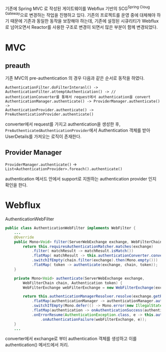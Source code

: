 기존에 Spring MVC 로 작성된 게이트웨이를 Webflux 기반의 SCG<sup>Spring Cloug Gateway</sup>으로 변경하는 작업을 진행하고 있다. 기존의 프로젝트를 운영 중에 대체해야 하기 때문에 기존과 동일한 동작을 보장해야 하는데, 기존에 설정된 시큐리티가 Webflux로 넘어오면서 Reactor를 사용한 구조로 변경이 되면서 많은 부분이 함께 변경되었다.

# MVC

## preauth
기존 MVC의 pre-authentication 의 경우 다음과 같은 순서로 동작을 하였다.

```
AuthenticationFilter.doFilterInteranl() -> 
AuthenticationFilter.attemptAuthentication() -> // authenticationConverter를 통해서 request에서 authentication을 convert
AuthenticationManager.authenticate() -> ProviderManager.authenticate() ->
AuthenticationProvider.authenticate() -> PreAuthenticationProvider.authenticate()
```

converter에서 request를 가지고 authentication을 생성한 후, `PreAuthenticatedAuthenticationProvider`에서 Authentication 객체를 받아 UserDetails를 가져오는 로직이 존재한다.

## Provider Manager
`ProviderManager.authenticate()` -> `List<AuthenticationProvider>.foreach().authenticate()`

authentication 메서드 안에서 support로 지원하는 authentication provider 인지 확인을 한다.

# Webflux

AuthenticationWebFilter

```java
public class AuthenticationWebFilter implements WebFilter {
    ...
	@Override
	public Mono<Void> filter(ServerWebExchange exchange, WebFilterChain chain) {
		return this.requiresAuthenticationMatcher.matches(exchange)
			.filter( matchResult -> matchResult.isMatch())
			.flatMap( matchResult -> this.authenticationConverter.convert(exchange))
			.switchIfEmpty(chain.filter(exchange).then(Mono.empty()))
			.flatMap( token -> authenticate(exchange, chain, token));
	}

	private Mono<Void> authenticate(ServerWebExchange exchange,
		WebFilterChain chain, Authentication token) {
		WebFilterExchange webFilterExchange = new WebFilterExchange(exchange, chain);

		return this.authenticationManagerResolver.resolve(exchange.getRequest())
			.flatMap(authenticationManager -> authenticationManager.authenticate(token))
			.switchIfEmpty(Mono.defer(() -> Mono.error(new IllegalStateException("No provider found for " + token.getClass()))))
			.flatMap(authentication -> onAuthenticationSuccess(authentication, webFilterExchange))
			.onErrorResume(AuthenticationException.class, e -> this.authenticationFailureHandler
				.onAuthenticationFailure(webFilterExchange, e));
	}
    ...
```

converter에서 exchange로 부터 authentication 객체를 생성하고 이를 authentication() 메서드에서 처리.

<!-- web security mvc vs webflux -->
<!-- https://velog.io/@tlatldms/%EC%84%9C%EB%B2%84%EA%B0%9C%EB%B0%9C%EC%BA%A0%ED%94%84-JWT-%EC%9D%B8%EC%A6%9D-%EC%84%9C%EB%B2%84%EC%99%80-Spring-Cloud-Gateway-Spring-Security-%EC%A0%81%EC%9A%A9%ED%95%B4%EC%84%9C-%EC%97%B0%EA%B2%B0%ED%95%98%EA%B8%B0-0%ED%8E%B8 -->